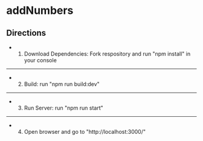 # addNumbers

## Directions

- 1. Download Dependencies: Fork respository and run "npm install" in your console

---

- 2. Build: run "npm run build:dev"

---

- 3. Run Server: run "npm run start"

---

- 4. Open browser and go to "http://localhost:3000/"
